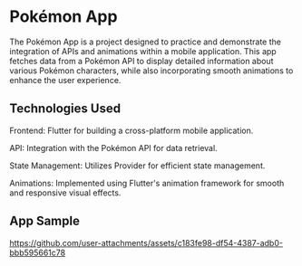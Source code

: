 # Pokémon App
The Pokémon App is a project designed to practice and demonstrate the integration of APIs and animations within a mobile application. This app fetches data from a Pokémon API to display detailed information about various Pokémon characters, while also incorporating smooth animations to enhance the user experience.

## Technologies Used
Frontend: Flutter for building a cross-platform mobile application. 

API: Integration with the Pokémon API for data retrieval.

State Management: Utilizes Provider for efficient state management.

Animations: Implemented using Flutter's animation framework for smooth and responsive visual effects.





## App Sample 
https://github.com/user-attachments/assets/c183fe98-df54-4387-adb0-bbb595661c78







